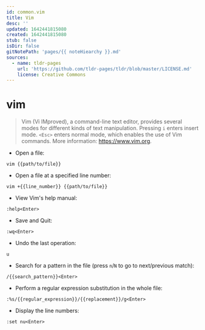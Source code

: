 ```yaml
---
id: common.vim
title: Vim
desc: ''
updated: 1642441815080
created: 1642441815080
stub: false
isDir: false
gitNotePath: 'pages/{{ noteHiearchy }}.md'
sources:
  - name: tldr-pages
    url: 'https://github.com/tldr-pages/tldr/blob/master/LICENSE.md'
    license: Creative Commons
---
```

# vim

> Vim (Vi IMproved), a command-line text editor, provides several modes for different kinds of text manipulation.
> Pressing `i` enters insert mode. `<Esc>` enters normal mode, which enables the use of Vim commands.
> More information: <https://www.vim.org>.

- Open a file:

`vim {{path/to/file}}`

- Open a file at a specified line number:

`vim +{{line_number}} {{path/to/file}}`

- View Vim's help manual:

`:help<Enter>`

- Save and Quit:

`:wq<Enter>`

- Undo the last operation:

`u`

- Search for a pattern in the file (press `n`/`N` to go to next/previous match):

`/{{search_pattern}}<Enter>`

- Perform a regular expression substitution in the whole file:

`:%s/{{regular_expression}}/{{replacement}}/g<Enter>`

- Display the line numbers:

`:set nu<Enter>`

